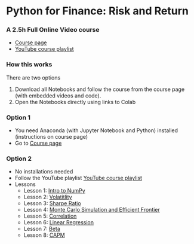 # Python for Finance: Risk and Return

### A 2.5h Full Online Video course
- [Course page](https://www.learnpythonwithrune.org/python-for-finance-risk-and-return/)
- [YouTube course playlist](https://youtube.com/playlist?list=PLvMRWNpDTNwRAriwbJLNymcSDN-Rw_pv_)

### How this works
There are two options
1. Download all Notebooks and follow the course from the course page (with embedded videos and code).
2. Open the Notebooks directly using links to Colab


### Option 1
- You need Anaconda (with Jupyter Notebook and Python) installed (instructions on course page)
- Go to [Course page](https://www.learnpythonwithrune.org/python-for-finance-risk-and-return/)

### Option 2
- No installations needed
- Follow the YouTube playlist [YouTube course playlist](https://youtube.com/playlist?list=PLvMRWNpDTNwRAriwbJLNymcSDN-Rw_pv_)
- Lessons
  - Lesson 1: [Intro to NumPy](https://colab.research.google.com/github/LearnPythonWithRune/PythonForFinanceRiskAndReturn/blob/main/01%20-%20Intro%20to%20NumPy.ipynb)
  - Lesson 2: [Volatitlity](https://colab.research.google.com/github/LearnPythonWithRune/PythonForFinanceRiskAndReturn/blob/main/02%20-%20Volatitlity.ipynb)
  - Lesson 3: [Sharpe Ratio](https://colab.research.google.com/github/LearnPythonWithRune/PythonForFinanceRiskAndReturn/blob/main/03%20-%20Sharpe%20Ratio.ipynb)
  - Lesson 4: [Monte Carlo Simulation and Efficient Frontier](https://colab.research.google.com/github/LearnPythonWithRune/PythonForFinanceRiskAndReturn/blob/main/04%20-%20Monte%20Carlo%20Simulation%20and%20Efficient%20Frontier.ipynb)
  - Lesson 5: [Correlation](https://colab.research.google.com/github/LearnPythonWithRune/PythonForFinanceRiskAndReturn/blob/main/05%20-%20Correlation.ipynb)
  - Lesson 6: [Linear Regression](https://colab.research.google.com/github/LearnPythonWithRune/PythonForFinanceRiskAndReturn/blob/main/06%20-%20Linear%20Regression.ipynb)
  - Lesson 7: [Beta](https://colab.research.google.com/github/LearnPythonWithRune/PythonForFinanceRiskAndReturn/blob/main/07%20-%20Beta.ipynb)
  - Lesson 8: [CAPM](https://colab.research.google.com/github/LearnPythonWithRune/PythonForFinanceRiskAndReturn/blob/main/08%20-%20CAPM.ipynb)
